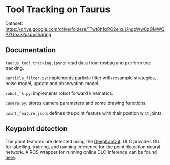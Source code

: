 # Tool Tracking on Taurus #

Dataset: https://drive.google.com/drive/folders/1Twt8h1oPO2eixuUngoWw0zGMWQPZUoa3?usp=sharing


## Documentation ##

`taurus_tool_tracking.ipynb`: read data from rosbag and perform tool tracking.

`particle_filter.py`: implements particle filter with resample strategies, noise model, update and observation model.

`robot_fk.py`: implements robot forward kinematics.

`camera.py`: stores camera parameters and some drawing functions.

`point_feature.json`: defines the point feature with their postion w.r.t joints.

## Keypoint detection ##

The point features are detected using the [DeepLabCut](https://github.com/DeepLabCut/DeepLabCut). DLC provides GUI for labelling, training, and running inference for the point detection neural network. A ROS wrapper for running online DLC inference can be found [here](https://github.com/jingpeilu/DLC_ros).
